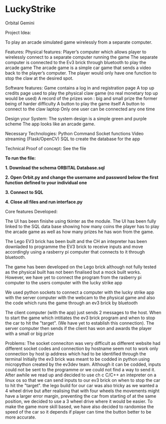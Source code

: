 # LuckyStrike
Orbital Gemini

Project Idea:

To play an arcade simulated game wirelessly from a separate computer.

Features:
Physical features:
Player’s computer which allows player to wirelessly connect to a separate computer running the game 
The separate computer is connected to the Ev3 brick through bluetooth to play the arcade game 
The arcade game is a simple car game that sends a video back to the player’s computer. The player would only have one function to stop the claw at the desired spot. 

Software features:
Game contains a log in and registration page
A top up credits page used to play the physical claw game (no real monetary top up would be used)
A record of the prizes won : big and small prize the former being of harder difficulty 
A button to play the game itself
A button to connect to the claw laptop
Only one user can be connected any one time

Design your System:
The system design is a simple green and purple scheme
The app looks like an arcade game.

Necessary Technologies:
Python
Command Socket functions 
Video streaming (Flask/OpenCV)
SQL to create the database for the app

Technical Proof of concept:
See the file 

**To run the file:**

**1. Download the schema ORBITAL Database.sql**

**2. Open Orbit.py and change the username and password below the first function defined to your individual one**

**3. Connect to SQL**

**4. Close all files and run interface.py**

Core features Developed:

The UI has been finishe using tkinter as the module.
The UI has been fully linked to the SQL data base showing how many coins the player has to play the arcade game as well as how many prizes he has won from the game.

The Lego EV3 brick has been built and the CH an intepreter has been downladed to programme the EV3 brick to receive inputs and move accordingly using a rasberry pi computer that connects to it through bluetooth. 

The game has been developed on the Lego brick although not fully tested as the physical built has not been finalised but a mock built works. However, we have yet to connect the program from the rasberry pi computer to the users computer with the lucky strike app

We used python sockets to connect a computer with the lucky strike app with the server computer with the webcam to the physical game and also the code which runs the game through an ev3 brick by bluetooth 

The client computer (with the app) just sends 2 messages to the host. When to start the game which intitiates the ev3 brick program and when to stop the car to hit the "target". (We have yet to establish this connection). The server computer then sends if the client has won and awards the player with a small or big prize

Problems:
The socket conneciton was very difficult as different website had different socket codes and connection by hostname seem not to work only connection by host ip address which had to be identified through the terminal
Initially the ev3 brick was meant to be codded in python using micropython created by the ev3dev team. Although it can be codded, inputs could not be sent to the programme or we could not find a way to send it. After awhile we read up and decided to use ch c C/C++ an intepreter on a linux os so that we can send inputs to our ev3 brick on when to stop the car to hit the "target".
the lego build for our car was also tricky as we wanted a 4 wheel drive but after realising that with four wheels the movements might have a larger error margin, preventing the car from starting of at the same position, we decided to use a 3 wheel drive where it would be easier.
To make the game more skill based, we have also decided to randomise the speed of the car so it depends if player can time the button better to be more accurate. 
